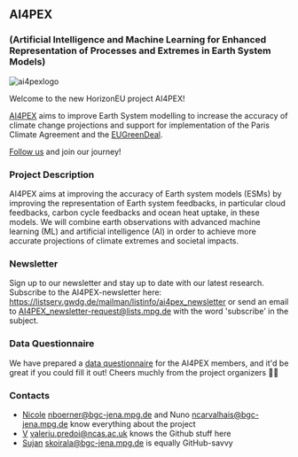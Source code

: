 ## AI4PEX
### (Artificial Intelligence and Machine Learning for Enhanced Representation of Processes and Extremes in Earth System Models)

![ai4pexlogo](https://github.com/AI4PEX/Housekeeping/blob/76183e971a5ccb03c77afb86ecc31d1af41e046a/Images/ai4pex-logo-small.png)

Welcome to the new HorizonEU project AI4PEX!

[AI4PEX](https://ai4pex.org/) aims to improve Earth System modelling to increase the accuracy of climate change projections
and support for implementation of the Paris Climate Agreement and the [EUGreenDeal](https://x.com/eugreendeal?lang=en). 

[Follow us](https://x.com/AI4PEX) and join our journey! 

### Project Description

AI4PEX aims at improving the accuracy of Earth system models (ESMs) by improving the representation of Earth system feedbacks, in particular cloud feedbacks, carbon cycle feedbacks and ocean heat uptake, in these models. We will combine earth observations with advanced machine learning (ML) and artificial intelligence (AI) in order to achieve more accurate projections of climate extremes and societal impacts.

### Newsletter

Sign up to our newsletter and stay up to date with our latest research. 
Subscribe to the AI4PEX-newsletter here: <https://listserv.gwdg.de/mailman/listinfo/ai4pex_newsletter>
or send an email to <AI4PEX_newsletter-request@lists.mpg.de> with the word 'subscribe' in the subject.

### Data Questionnaire

We have prepared a [data questionnaire](https://forms.gle/HyDK1yBBSGJxXkaA8) for the AI4PEX members, and it'd be great if you could fill it out! Cheers muchly from the project organizers 🍺🍺

### Contacts

- [Nicole](https://github.com/NicoleBoerner) <nboerner@bgc-jena.mpg.de> and Nuno <ncarvalhais@bgc-jena.mpg.de> know everything about the project
- [V](https://github.com/valeriupredoi) <valeriu.predoi@ncas.ac.uk> knows the Github stuff here
- [Sujan](https://github.com/dr-ko) <skoirala@bgc-jena.mpg.de> is equally GitHub-savvy
